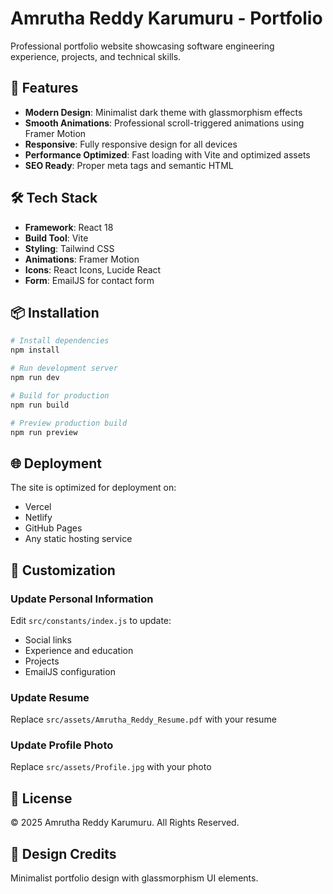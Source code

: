 # Amrutha Reddy Karumuru - Portfolio

Professional portfolio website showcasing software engineering experience, projects, and technical skills.

## 🚀 Features

- **Modern Design**: Minimalist dark theme with glassmorphism effects
- **Smooth Animations**: Professional scroll-triggered animations using Framer Motion
- **Responsive**: Fully responsive design for all devices
- **Performance Optimized**: Fast loading with Vite and optimized assets
- **SEO Ready**: Proper meta tags and semantic HTML

## 🛠️ Tech Stack

- **Framework**: React 18
- **Build Tool**: Vite
- **Styling**: Tailwind CSS
- **Animations**: Framer Motion
- **Icons**: React Icons, Lucide React
- **Form**: EmailJS for contact form

## 📦 Installation

```bash
# Install dependencies
npm install

# Run development server
npm run dev

# Build for production
npm run build

# Preview production build
npm run preview
```

## 🌐 Deployment

The site is optimized for deployment on:
- Vercel
- Netlify
- GitHub Pages
- Any static hosting service

## 📝 Customization

### Update Personal Information
Edit `src/constants/index.js` to update:
- Social links
- Experience and education
- Projects
- EmailJS configuration

### Update Resume
Replace `src/assets/Amrutha_Reddy_Resume.pdf` with your resume

### Update Profile Photo
Replace `src/assets/Profile.jpg` with your photo

## 📄 License

© 2025 Amrutha Reddy Karumuru. All Rights Reserved.

## 🎨 Design Credits

Minimalist portfolio design with glassmorphism UI elements.
